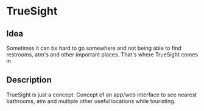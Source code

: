 # TrueSight

## Idea

Sometimes it can be hard to go somewhere and not being able to find restrooms, atm's and other important places.
That's where TrueSight comes in

## Description

TrueSight is just a concept.
Concept of an app/web interface to see nearest bathrooms, atm and multiple other useful locations while touristing.
